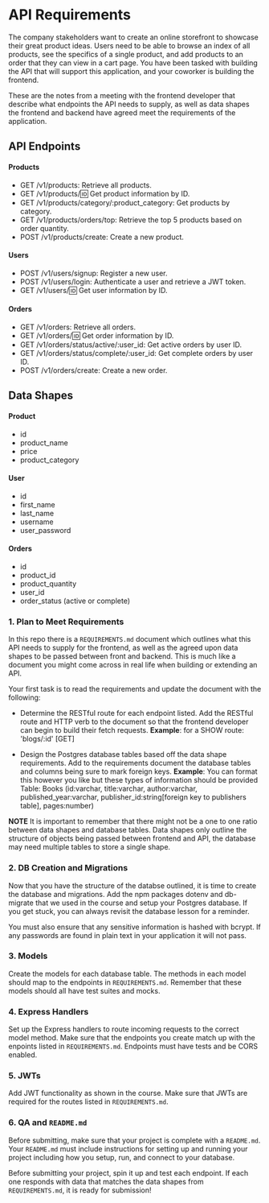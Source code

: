 # API Requirements
The company stakeholders want to create an online storefront to showcase their great product ideas. Users need to be able to browse an index of all products, see the specifics of a single product, and add products to an order that they can view in a cart page. You have been tasked with building the API that will support this application, and your coworker is building the frontend.

These are the notes from a meeting with the frontend developer that describe what endpoints the API needs to supply, as well as data shapes the frontend and backend have agreed meet the requirements of the application.

## API Endpoints
#### Products
- GET /v1/products: Retrieve all products.
- GET /v1/products/:id: Get product information by ID.
- GET /v1/products/category/:product_category: Get products by category.
- GET /v1/products/orders/top: Retrieve the top 5 products based on order quantity.
- POST /v1/products/create: Create a new product.

#### Users
- POST /v1/users/signup: Register a new user.
- POST /v1/users/login: Authenticate a user and retrieve a JWT token.
- GET /v1/users/:id: Get user information by ID.

#### Orders
- GET /v1/orders: Retrieve all orders.
- GET /v1/orders/:id: Get order information by ID.
- GET /v1/orders/status/active/:user_id: Get active orders by user ID.
- GET /v1/orders/status/complete/:user_id: Get complete orders by user ID.
- POST /v1/orders/create: Create a new order.

## Data Shapes
#### Product
- id 
- product_name 
- price 
- product_category

#### User
- id
- first_name
- last_name
- username
- user_password

#### Orders
- id 
- product_id
- product_quantity
- user_id
- order_status (active or complete) 


### 1. Plan to Meet Requirements
In this repo there is a `REQUIREMENTS.md` document which outlines what this API needs to supply for the frontend, as well as the agreed upon data shapes to be passed between front and backend. This is much like a document you might come across in real life when building or extending an API.

Your first task is to read the requirements and update the document with the following:
- Determine the RESTful route for each endpoint listed. Add the RESTful route and HTTP verb to the document so that the frontend developer can begin to build their fetch requests. **Example**: for a SHOW route: 'blogs/:id' [GET]

- Design the Postgres database tables based off the data shape requirements. Add to the requirements document the database tables and columns being sure to mark foreign keys. **Example**: You can format this however you like but these types of information should be provided
  Table: Books (id:varchar, title:varchar, author:varchar, published_year:varchar, publisher_id:string[foreign key to publishers table], pages:number)

**NOTE** It is important to remember that there might not be a one to one ratio between data shapes and database tables. Data shapes only outline the structure of objects being passed between frontend and API, the database may need multiple tables to store a single shape. 

### 2.  DB Creation and Migrations

Now that you have the structure of the databse outlined, it is time to create the database and migrations. Add the npm packages dotenv and db-migrate that we used in the course and setup your Postgres database. If you get stuck, you can always revisit the database lesson for a reminder.

You must also ensure that any sensitive information is hashed with bcrypt. If any passwords are found in plain text in your application it will not pass.

### 3. Models

Create the models for each database table. The methods in each model should map to the endpoints in `REQUIREMENTS.md`. Remember that these models should all have test suites and mocks.

### 4. Express Handlers

Set up the Express handlers to route incoming requests to the correct model method. Make sure that the endpoints you create match up with the enpoints listed in `REQUIREMENTS.md`. Endpoints must have tests and be CORS enabled.

### 5. JWTs

Add JWT functionality as shown in the course. Make sure that JWTs are required for the routes listed in `REQUIREMENTS.md`.

### 6. QA and `README.md`

Before submitting, make sure that your project is complete with a `README.md`. Your `README.md` must include instructions for setting up and running your project including how you setup, run, and connect to your database.

Before submitting your project, spin it up and test each endpoint. If each one responds with data that matches the data shapes from `REQUIREMENTS.md`, it is ready for submission!